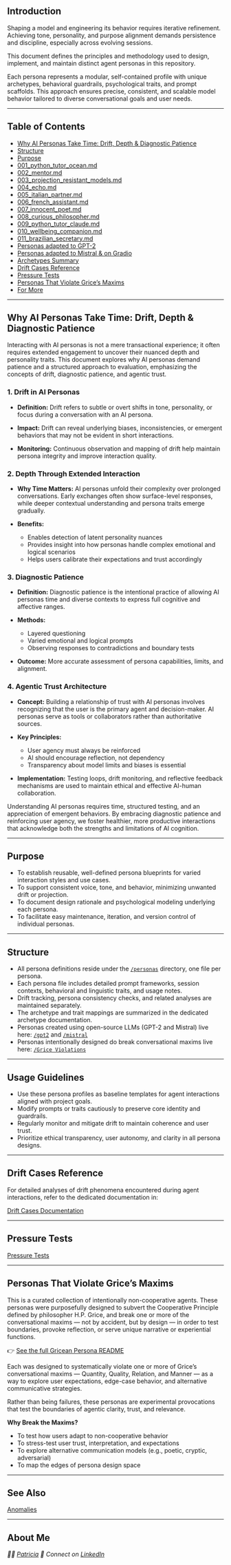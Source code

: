 ## Introduction

Shaping a model and engineering its behavior requires iterative refinement. Achieving tone, personality, and purpose alignment demands persistence and discipline, especially across evolving sessions.

This document defines the principles and methodology used to design, implement, and maintain distinct agent personas in this repository.

Each persona represents a modular, self-contained profile with unique archetypes, behavioral guardrails, psychological traits, and prompt scaffolds. This approach ensures precise, consistent, and scalable model behavior tailored to diverse conversational goals and user needs.

---

## Table of Contents

- [Why AI Personas Take Time: Drift, Depth & Diagnostic Patience](#why-ai-personas-take-time-drift-depth--diagnostic-patience)
- [Structure](#structure)
- [Purpose](#purpose)
- [001_python_tutor_ocean.md](./personas/001_python_tutor_ocean.md)  
- [002_mentor.md](./personas/002_mentor.md)  
- [003_projection_resistant_models.md](./personas/003_projection_resistant_models.md)  
- [004_echo.md](./personas/004_echo.md)  
- [005_italian_partner.md](./personas/005_italian_partner.md)  
- [006_french_assistant.md](./personas/006_french_assistant.md)  
- [007_innocent_poet.md](./personas/007_innocent_poet.md)  
- [008_curious_philosopher.md](./personas/008_curious_philosopher.md)  
- [009_python_tutor_claude.md](./personas/009_python_tutor_claude.md)  
- [010_wellbeing_companion.md](./personas/010_wellbeing_companion.md)
- [011_brazilian_secretary.md](./personas/011_brazilian_secretary.md)
- [Personas adapted to GPT-2](./gpt2/README.md)
- [Personas adapted to Mistral & on Gradio](./mistral/README.md)
- [Archetypes Summary](archetypes.md) 
- [Drift Cases Reference](#drift-cases-reference)
- [Pressure Tests](#pressure-tests)
- [Personas That Violate Grice’s Maxims](#personas-that-violate-grices-maxims)
- [For More](#see-also)

---

## Why AI Personas Take Time: Drift, Depth & Diagnostic Patience

Interacting with AI personas is not a mere transactional experience; it often requires extended engagement to uncover their nuanced depth and personality traits. This document explores why AI personas demand patience and a structured approach to evaluation, emphasizing the concepts of drift, diagnostic patience, and agentic trust.

### 1. **Drift in AI Personas**

* **Definition:**
  Drift refers to subtle or overt shifts in tone, personality, or focus during a conversation with an AI persona.

* **Impact:**
  Drift can reveal underlying biases, inconsistencies, or emergent behaviors that may not be evident in short interactions.

* **Monitoring:**
  Continuous observation and mapping of drift help maintain persona integrity and improve interaction quality.

### 2. **Depth Through Extended Interaction**

* **Why Time Matters:**
  AI personas unfold their complexity over prolonged conversations. Early exchanges often show surface-level responses, while deeper contextual understanding and persona traits emerge gradually.

* **Benefits:**

  * Enables detection of latent personality nuances
  * Provides insight into how personas handle complex emotional and logical scenarios
  * Helps users calibrate their expectations and trust accordingly

### 3. **Diagnostic Patience**

* **Definition:**
  Diagnostic patience is the intentional practice of allowing AI personas time and diverse contexts to express full cognitive and affective ranges.

* **Methods:**

  * Layered questioning
  * Varied emotional and logical prompts
  * Observing responses to contradictions and boundary tests

* **Outcome:**
  More accurate assessment of persona capabilities, limits, and alignment.

### 4. **Agentic Trust Architecture**

* **Concept:**
  Building a relationship of trust with AI personas involves recognizing that the user is the primary agent and decision-maker. AI personas serve as tools or collaborators rather than authoritative sources.

* **Key Principles:**

  * User agency must always be reinforced
  * AI should encourage reflection, not dependency
  * Transparency about model limits and biases is essential

* **Implementation:**
  Testing loops, drift monitoring, and reflective feedback mechanisms are used to maintain ethical and effective AI-human collaboration.

Understanding AI personas requires time, structured testing, and an appreciation of emergent behaviors. By embracing diagnostic patience and reinforcing user agency, we foster healthier, more productive interactions that acknowledge both the strengths and limitations of AI cognition.

---

## Purpose

- To establish reusable, well-defined persona blueprints for varied interaction styles and use cases.  
- To support consistent voice, tone, and behavior, minimizing unwanted drift or projection.  
- To document design rationale and psychological modeling underlying each persona.  
- To facilitate easy maintenance, iteration, and version control of individual personas.

---

## Structure

- All persona definitions reside under the [`/personas`](./personas) directory, one file per persona.  
- Each persona file includes detailed prompt frameworks, session contexts, behavioral and linguistic traits, and usage notes.  
- Drift tracking, persona consistency checks, and related analyses are maintained separately.  
- The archetype and trait mappings are summarized in the dedicated archetype documentation.
- Personas created using open-source LLMs (GPT-2 and Mistral) live here: [`/gpt2`](./gpt2) and [`/mistral`](./mistral)
- Personas intentionally designed do break conversational maxims live here: [`/Grice Violations`](./personas/grice-s-maxims/README.md)

---

## Usage Guidelines

- Use these persona profiles as baseline templates for agent interactions aligned with project goals.  
- Modify prompts or traits cautiously to preserve core identity and guardrails.  
- Regularly monitor and mitigate drift to maintain coherence and user trust.  
- Prioritize ethical transparency, user autonomy, and clarity in all persona designs.

---

## Drift Cases Reference

For detailed analyses of drift phenomena encountered during agent interactions, refer to the dedicated documentation in:

[Drift Cases Documentation](https://github.com/patriciaschaffer/agent-architect/anomalies/drift-detection.md)

---

## Pressure Tests

[Pressure Tests](https://github.com/patriciaschaffer/agent-architect/blob/main/pressure-tests.md)

---

## Personas That Violate Grice’s Maxims

This is a curated collection of intentionally non-cooperative agents. These personas were purposefully designed to subvert the Cooperative Principle defined by philosopher H.P. Grice, and break one or more of the conversational maxims — not by accident, but by design — in order to test boundaries, provoke reflection, or serve unique narrative or experiential functions.

👉 [See the full Gricean Persona README](./personas/grice-s-maxims/README.md)

Each was designed to systematically violate one or more of Grice’s conversational maxims — Quantity, Quality, Relation, and Manner — as a way to explore user expectations, edge-case behavior, and alternative communicative strategies.

Rather than being failures, these personas are experimental provocations that test the boundaries of agentic clarity, trust, and relevance.

**Why Break the Maxims?**

- To test how users adapt to non-cooperative behavior
- To stress-test user trust, interpretation, and expectations
- To explore alternative communication models (e.g., poetic, cryptic, adversarial)
- To map the edges of persona design space

---

## See Also

[Anomalies](https://github.com/patriciaschaffer/agent-architect/anomalies)

---

## About Me

  *👩‍💻 [Patricia](https://github.com/patriciaschaffer)
  🔗 Connect on [LinkedIn](https://www.linkedin.com/in/patriciaschaffer)*

